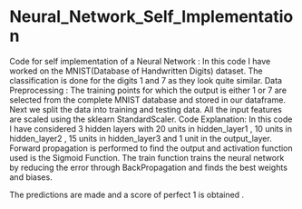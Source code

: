 # Neural_Network_Self_Implementation

Code for self implementation of a Neural Network : In this code I have worked on the MNIST(Database of Handwritten Digits)     dataset. The classification is done for the digits 1 and 7 as they look quite similar. 
Data Preprocessing : The training points for which the output is either 1 or 7 are selected from the complete MNIST database                        and stored in our dataframe. Next we split the data into training and testing data. All the input                              features are scaled using the  sklearn StandardScaler. 
Code Explanation: In this code I have considered 3 hidden layers with 20 units in hidden_layer1 , 10 units in hidden_layer2 ,                   15 units in hidden_layer3 and 1 unit in the output_layer. Forward propagation is performed to find the                         output and activation function used is the Sigmoid Function. The train function trains the neural network by                   reducing the error through BackPropagation and finds the best weights and biases.  

The predictions are made and a score of perfect 1 is obtained .
